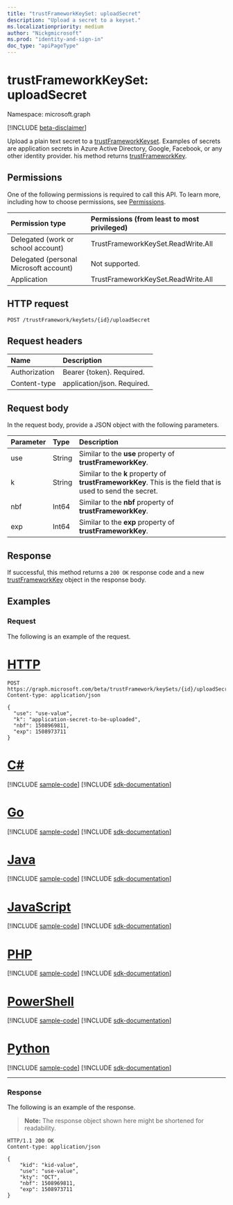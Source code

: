 ```yaml
---
title: "trustFrameworkKeySet: uploadSecret"
description: "Upload a secret to a keyset."
ms.localizationpriority: medium
author: "Nickgmicrosoft"
ms.prod: "identity-and-sign-in"
doc_type: "apiPageType"
---
```


# trustFrameworkKeySet: uploadSecret

Namespace: microsoft.graph

[!INCLUDE [beta-disclaimer](../../includes/beta-disclaimer.md)]

Upload a plain text secret to a [trustFrameworkKeyset](../resources/trustframeworkkeyset.md). Examples of secrets are application secrets in Azure Active Directory, Google, Facebook, or any other identity provider. his method returns [trustFrameworkKey](../resources/trustframeworkkey.md).

## Permissions

One of the following permissions is required to call this API. To learn more, including how to choose permissions, see [Permissions](/graph/permissions-reference).

| Permission type                        | Permissions (from least to most privileged) |
|:---------------------------------------|:--------------------------------------------|
| Delegated (work or school account)     | TrustFrameworkKeySet.ReadWrite.All |
| Delegated (personal Microsoft account) | Not supported. |
| Application                            | TrustFrameworkKeySet.ReadWrite.All |

## HTTP request

<!-- { "blockType": "ignored" } -->

```http
POST /trustFramework/keySets/{id}/uploadSecret
```

## Request headers

| Name          | Description   |
|:--------------|:--------------|
| Authorization | Bearer {token}. Required. |
| Content-type  | application/json. Required. |

## Request body

In the request body, provide a JSON object with the following parameters.

| Parameter    | Type        | Description |
|:-------------|:------------|:------------|
|use|String|Similar to the **use** property of **trustFrameworkKey**.|
|k|String|Similar to the **k** property of **trustFrameworkKey**. This is the field that is used to send the secret.|
|nbf|Int64|Similar to the **nbf** property of **trustFrameworkKey**.|
|exp|Int64|Similar to the **exp** property of **trustFrameworkKey**.|

## Response

If successful, this method returns a `200 OK` response code and a new [trustFrameworkKey](../resources/trustframeworkkey.md) object in the response body.

## Examples

### Request

The following is an example of the request.

# [HTTP](#tab/http)
<!-- {
  "blockType": "request",
  "name": "trustframeworkkeyset_uploadsecret"
}-->

```http
POST https://graph.microsoft.com/beta/trustFramework/keySets/{id}/uploadSecret
Content-type: application/json

{
  "use": "use-value",
  "k": "application-secret-to-be-uploaded",
  "nbf": 1508969811,
  "exp": 1508973711
}
```

# [C#](#tab/csharp)
[!INCLUDE [sample-code](../includes/snippets/csharp/trustframeworkkeyset-uploadsecret-csharp-snippets.md)]
[!INCLUDE [sdk-documentation](../includes/snippets/snippets-sdk-documentation-link.md)]

# [Go](#tab/go)
[!INCLUDE [sample-code](../includes/snippets/go/trustframeworkkeyset-uploadsecret-go-snippets.md)]
[!INCLUDE [sdk-documentation](../includes/snippets/snippets-sdk-documentation-link.md)]

# [Java](#tab/java)
[!INCLUDE [sample-code](../includes/snippets/java/trustframeworkkeyset-uploadsecret-java-snippets.md)]
[!INCLUDE [sdk-documentation](../includes/snippets/snippets-sdk-documentation-link.md)]

# [JavaScript](#tab/javascript)
[!INCLUDE [sample-code](../includes/snippets/javascript/trustframeworkkeyset-uploadsecret-javascript-snippets.md)]
[!INCLUDE [sdk-documentation](../includes/snippets/snippets-sdk-documentation-link.md)]

# [PHP](#tab/php)
[!INCLUDE [sample-code](../includes/snippets/php/trustframeworkkeyset-uploadsecret-php-snippets.md)]
[!INCLUDE [sdk-documentation](../includes/snippets/snippets-sdk-documentation-link.md)]

# [PowerShell](#tab/powershell)
[!INCLUDE [sample-code](../includes/snippets/powershell/trustframeworkkeyset-uploadsecret-powershell-snippets.md)]
[!INCLUDE [sdk-documentation](../includes/snippets/snippets-sdk-documentation-link.md)]

# [Python](#tab/python)
[!INCLUDE [sample-code](../includes/snippets/python/trustframeworkkeyset-uploadsecret-python-snippets.md)]
[!INCLUDE [sdk-documentation](../includes/snippets/snippets-sdk-documentation-link.md)]

---

### Response

The following is an example of the response.

> **Note:** The response object shown here might be shortened for readability.

<!-- {
  "blockType": "response",
  "truncated": true,
  "@odata.type": "microsoft.graph.trustFrameworkKey"
} -->

```http
HTTP/1.1 200 OK
Content-type: application/json

{
	"kid": "kid-value",
	"use": "use-value",
	"kty": "OCT",
	"nbf": 1508969811,
	"exp": 1508973711
}
```

<!-- uuid: 16cd6b66-4b1a-43a1-adaf-3a886856ed98
2019-02-04 14:57:30 UTC -->
<!-- {
  "type": "#page.annotation",
  "description": "trustFrameworkKeySet: uploadSecret",
  "keywords": "",
  "section": "documentation",
  "tocPath": ""
}-->


